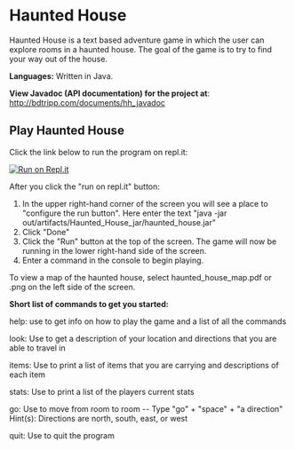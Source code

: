 # Haunted House
Haunted House is a text based adventure game in which the user can explore rooms in a haunted house. The goal of the game is to try to find your way out of the house.  

**Languages:** Written in Java.

**View Javadoc (API documentation) for the project at**: http://bdtripp.com/documents/hh_javadoc

## Play Haunted House

Click the link below to run the program on repl.it:

[![Run on Repl.it](https://repl.it/badge/github/bdtripp/haunted_house)](https://repl.it/github/bdtripp/haunted_house)  

After you click the "run on repl.it" button:  

1. In the upper right-hand corner of the screen you will see a place to "configure the run button". Here enter the text "java -jar out/artifacts/Haunted_House_jar/haunted_house.jar" 
2. Click "Done" 
3. Click the "Run" button at the top of the screen. The game will now be running in the lower right-hand side of the screen. 
4. Enter a command in the console to begin playing. 

To view a map of the haunted house, select haunted_house_map.pdf or .png on the left side of the screen.  


**Short list of commands to get you started:**  

help: use to get info on how to play the game and a list of all the commands  

look: Use to get a description of your location and directions that you are able to travel in  

items: Use to print a list of items that you are carrying and descriptions of each item  

stats: Use to print a list of the players current stats  

go: Use to move from room to room -- Type "go" + "space" + "a direction"
Hint(s): Directions are north, south, east, or west  

quit: Use to quit the program  
